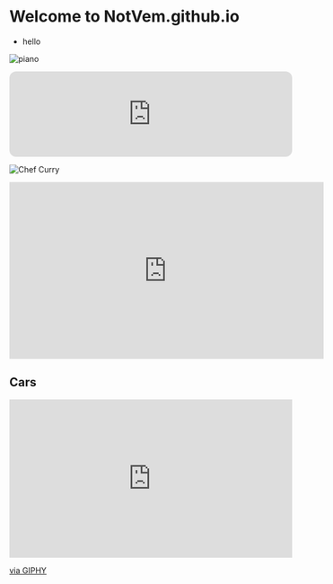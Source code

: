 # Welcome to NotVem.github.io
- hello

![piano](https://i.pinimg.com/550x/22/99/d2/2299d2644b657c4295aa49bbcc9ae687.jpg)
<iframe style="border-radius:12px" src="https://open.spotify.com/embed/track/3w3y8KPTfNeOKPiqUTakBh?utm_source=generator&theme=0" width="100%" height="152" frameBorder="0" allowfullscreen="" allow="autoplay; clipboard-write; encrypted-media; fullscreen; picture-in-picture" loading="lazy"></iframe>



![Chef Curry](https://i.pinimg.com/originals/6b/0a/53/6b0a53290fbdc7120a716ffd6becadf2.jpg)



<iframe width="560" height="315" src="https://www.youtube.com/embed/qvg0bPmO1p4" title="YouTube video player" frameborder="0" allow="accelerometer; autoplay; clipboard-write; encrypted-media; gyroscope; picture-in-picture" allowfullscreen></iframe>



## Cars

<div style="width:100%;height:0;padding-bottom:56%;position:relative;"><iframe src="https://giphy.com/embed/y5ZmWdzXf5pNm" width="100%" height="100%" style="position:absolute" frameBorder="0" class="giphy-embed" allowFullScreen></iframe></div><p><a href="https://giphy.com/gifs/car-home-video-night-y5ZmWdzXf5pNm">via GIPHY</a></p>
